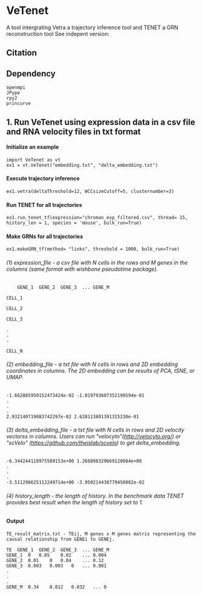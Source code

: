 # VeTenet
A tool intergrating Vetra a trajectory inference tool and TENET a GRN reconstruction tool
See indepent version:


## Citation


## Dependency

	openmpi
	JPype
	rpy2
	princurve

## 1. Run VeTenet using expression data in a csv file and RNA velocity files in txt format
#### Initialize an example
	import VeTenet as vt
	ex1 = vt.VeTenet("embedding.txt", "delta_embedding.txt")
	
#### Execute trajectory inference 
	
	ex1.vetra(deltaThreshold=12, WCCsizeCutoff=5, clusternumber=3)


#### Run TENET for all trajectories 
	
	ex1.run_tenet_tf(expression="chroman_exp_filtered.csv", thread= 15, history_len = 1, species = 'mouse', bulk_run=True)
	
#### Make GRNs for  all trajectories 
	
	ex1.makeGRN_tf(method= "links", threshold = 1000, bulk_run=True)


###### (1) expression_file - a csv file with N cells in the rows and M genes in the columns (same format with wishbone pseudotime package).

		GENE_1	GENE_2	GENE_3	...	GENE_M

	CELL_1	

	CELL_2

	CELL_3

	.
	.
	.

	CELL_N


###### (2) embedding_file - a txt file with N cells in rows and 2D embedding coordinates in columns. The 2D embedding can be results of PCA, tSNE, or UMAP.

	-1.662885950152473424e-02 -1.019793607352199594e-01
	.
	.
	.
	2.932140719083742297e-02 2.628113801391315230e-01

###### (3) delta_embedding_file - a txt file with N cells in rows and 2D velocity vectorss in columns. Users can run "velocyto"(http://velocyto.org/) or "scVelo" (https://github.com/theislab/scvelo) to get delta_embedding.

	-6.344244118975589153e+00 1.268898329669120084e+00
	.
	.
	.
	-3.511296625112249714e+00 -3.950214438779450082e-02

###### (4) history_length - the length of history. In the benchmark data TENET provides best result when the length of history set to 1.

#### Output

	TE_result_matrix.txt - TEij, M genes x M genes matrix representing the causal relationship from GENEi to GENEj.

	TE	GENE_1	GENE_2	GENE_3	...	GENE_M
	GENE_1	0	0.05	0.02	...	0.004
	GENE_2	0.01	0	0.04	...	0.12
	GENE_3	0.003	0.003	0	...	0.001
	.
	.
	.
	GENE_M	0.34	0.012	0.032	...	0


